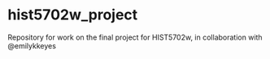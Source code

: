 # hist5702w_project
Repository for work on the final project for HIST5702w, in collaboration with @emilykkeyes
